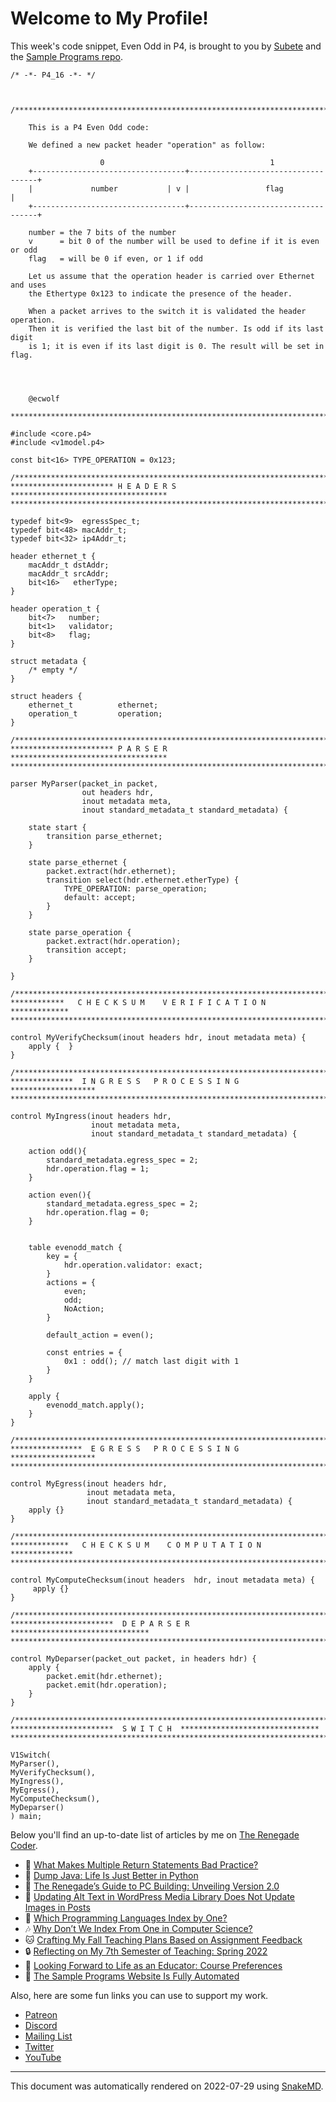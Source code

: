 # Welcome to My Profile!

This week's code snippet, Even Odd in P4, is brought to you by [Subete](https://subete.jeremygrifski.com/en/latest/) and the [Sample Programs repo](https://sampleprograms.io/).

```P4
/* -*- P4_16 -*- */



/*************************************************************************

    This is a P4 Even Odd code:

    We defined a new packet header "operation" as follow:

                    0                                     1
    +----------------------------------+------------------------------------+
    |             number           | v |                 flag               |
    +----------------------------------+------------------------------------+                                        
    
    number = the 7 bits of the number
    v      = bit 0 of the number will be used to define if it is even or odd
    flag   = will be 0 if even, or 1 if odd

    Let us assume that the operation header is carried over Ethernet and uses
    the Ethertype 0x123 to indicate the presence of the header.

    When a packet arrives to the switch it is validated the header operation.
    Then it is verified the last bit of the number. Is odd if its last digit 
    is 1; it is even if its last digit is 0. The result will be set in flag.




    @ecwolf

*************************************************************************/

#include <core.p4>
#include <v1model.p4>

const bit<16> TYPE_OPERATION = 0x123;

/*************************************************************************
*********************** H E A D E R S  ***********************************
*************************************************************************/

typedef bit<9>  egressSpec_t;
typedef bit<48> macAddr_t;
typedef bit<32> ip4Addr_t;

header ethernet_t {
    macAddr_t dstAddr;
    macAddr_t srcAddr;
    bit<16>   etherType;
}

header operation_t {
    bit<7>   number;
    bit<1>   validator;
    bit<8>   flag;
}

struct metadata {
    /* empty */
}

struct headers {
    ethernet_t          ethernet;
    operation_t         operation;
}

/*************************************************************************
*********************** P A R S E R  ***********************************
*************************************************************************/

parser MyParser(packet_in packet,
                out headers hdr,
                inout metadata meta,
                inout standard_metadata_t standard_metadata) {

    state start {
        transition parse_ethernet;
    }

    state parse_ethernet {
        packet.extract(hdr.ethernet);
        transition select(hdr.ethernet.etherType) {
            TYPE_OPERATION: parse_operation;
            default: accept;
        }
    }

    state parse_operation {
        packet.extract(hdr.operation);
        transition accept;
    }

}

/*************************************************************************
************   C H E C K S U M    V E R I F I C A T I O N   *************
*************************************************************************/

control MyVerifyChecksum(inout headers hdr, inout metadata meta) {   
    apply {  }
}

/*************************************************************************
**************  I N G R E S S   P R O C E S S I N G   *******************
*************************************************************************/

control MyIngress(inout headers hdr,
                  inout metadata meta,
                  inout standard_metadata_t standard_metadata) {
    
    action odd(){
        standard_metadata.egress_spec = 2;
        hdr.operation.flag = 1;
    }

    action even(){
        standard_metadata.egress_spec = 2;
        hdr.operation.flag = 0;
    }

    
    table evenodd_match {
        key = {
            hdr.operation.validator: exact;
        }
        actions = {
            even;
            odd;
            NoAction;
        }
        
        default_action = even();

        const entries = {
            0x1 : odd(); // match last digit with 1
        }
    }

    apply {
        evenodd_match.apply();
    }
}

/*************************************************************************
****************  E G R E S S   P R O C E S S I N G   *******************
*************************************************************************/

control MyEgress(inout headers hdr,
                 inout metadata meta,
                 inout standard_metadata_t standard_metadata) {
    apply {}
}

/*************************************************************************
*************   C H E C K S U M    C O M P U T A T I O N   **************
*************************************************************************/

control MyComputeChecksum(inout headers  hdr, inout metadata meta) {
     apply {}
}

/*************************************************************************
***********************  D E P A R S E R  *******************************
*************************************************************************/

control MyDeparser(packet_out packet, in headers hdr) {
    apply {
        packet.emit(hdr.ethernet);
        packet.emit(hdr.operation);
    }
}

/*************************************************************************
***********************  S W I T C H  *******************************
*************************************************************************/

V1Switch(
MyParser(),
MyVerifyChecksum(),
MyIngress(),
MyEgress(),
MyComputeChecksum(),
MyDeparser()
) main;
```

Below you'll find an up-to-date list of articles by me on [The Renegade Coder](https://therenegadecoder.com).

- :door: [What Makes Multiple Return Statements Bad Practice?](https://therenegadecoder.com/code/what-makes-multiple-return-statements-bad-practice/)
- :gem: [Dump Java: Life Is Just Better in Python](https://therenegadecoder.com/code/dump-java-life-is-just-better-in-python/)
- :tea: [The Renegade’s Guide to PC Building: Unveiling Version 2.0](https://therenegadecoder.com/blog/the-renegades-guide-to-pc-building-unveiling-version-2-0/)
- :tea: [Updating Alt Text in WordPress Media Library Does Not Update Images in Posts](https://therenegadecoder.com/meta/updating-alt-text-in-wordpress-media-library-does-not-update-images-in-posts/)
- :dango: [Which Programming Languages Index by One?](https://therenegadecoder.com/code/which-programming-languages-index-by-one/)
- :notes: [Why Don’t We Index From One in Computer Science?](https://therenegadecoder.com/code/why-dont-we-index-from-one-in-computer-science/)
- :cat: [Crafting My Fall Teaching Plans Based on Assignment Feedback](https://therenegadecoder.com/teach/crafting-my-fall-teaching-plans-based-on-assignment-feedback/)
- :lock: [Reflecting on My 7th Semester of Teaching: Spring 2022](https://therenegadecoder.com/teach/reflecting-on-my-7th-semester-of-teaching-spring-2022/)
- :door: [Looking Forward to Life as an Educator: Course Preferences](https://therenegadecoder.com/teach/looking-forward-to-life-as-an-educator-course-preferences/)
- :tea: [The Sample Programs Website Is Fully Automated](https://therenegadecoder.com/meta/the-sample-programs-website-is-fully-automated/)

Also, here are some fun links you can use to support my work.

- [Patreon](https://www.patreon.com/TheRenegadeCoder)
- [Discord](https://discord.gg/Jhmtj7Z)
- [Mailing List](https://therenegadecoder.com/about/newsletter)
- [Twitter](https://twitter.com/RenegadeCoder94)
- [YouTube](https://www.youtube.com/channel/UCpyoVwOqYRlSAEUPEn7P9hw)

---

This document was automatically rendered on 2022-07-29 using [SnakeMD](https://www.snakemd.io).
